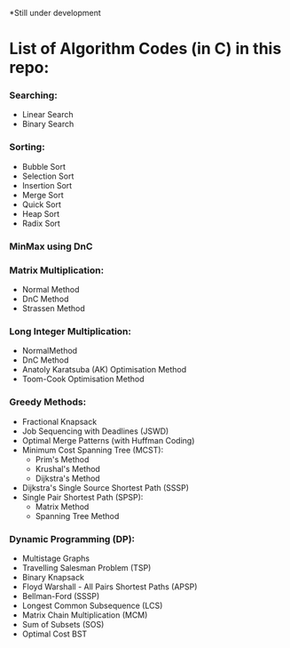 *Still under development

# List of Algorithm Codes (in C) in this repo:

### Searching: 
- Linear Search
- Binary Search
### Sorting: 
- Bubble Sort
- Selection Sort
- Insertion Sort
- Merge Sort
- Quick Sort
- Heap Sort
- Radix Sort
### MinMax using DnC
### Matrix Multiplication: 
- Normal Method
- DnC Method
- Strassen Method
### Long Integer Multiplication:
- NormalMethod
- DnC Method
- Anatoly Karatsuba (AK) Optimisation Method
- Toom-Cook Optimisation Method
### Greedy Methods:
- Fractional Knapsack
- Job Sequencing with Deadlines (JSWD)
- Optimal Merge Patterns (with Huffman Coding)
- Minimum Cost Spanning Tree (MCST): 
  - Prim's Method
  - Krushal's Method
  - Dijkstra's Method
- Dijkstra's Single Source Shortest Path (SSSP)
- Single Pair Shortest Path (SPSP):
  - Matrix Method
  - Spanning Tree Method
### Dynamic Programming (DP): 
- Multistage Graphs
- Travelling Salesman Problem (TSP)
- Binary Knapsack
- Floyd Warshall - All Pairs Shortest Paths (APSP)
- Bellman-Ford (SSSP)
- Longest Common Subsequence (LCS)
- Matrix Chain Multiplication (MCM)
- Sum of Subsets (SOS)
- Optimal Cost BST
